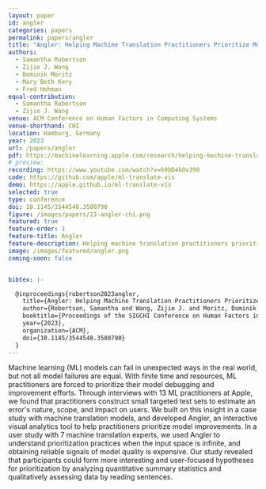 ```yaml
---
layout: paper
id: angler
categories: papers
permalink: papers/angler
title: "Angler: Helping Machine Translation Practitioners Prioritize Model Improvements"
authors: 
  - Samantha Robertson
  - Zijie J. Wang
  - Dominik Moritz
  - Mary Beth Kery
  - Fred Hohman
equal-contribution:
  - Samantha Robertson
  - Zijie J. Wang
venue: ACM Conference on Human Factors in Computing Systems
venue-shorthand: CHI
location: Hamburg, Germany
year: 2023
url: /papers/angler
pdf: https://machinelearning.apple.com/research/helping-machine-translation
# preview: 
recording: https://www.youtube.com/watch?v=69bD4k0v390
code: https://github.com/apple/ml-translate-vis
demo: https://apple.github.io/ml-translate-vis
selected: true
type: conference
doi: 10.1145/3544548.3580790
figure: /images/papers/23-angler-chi.png
featured: true
feature-order: 1
feature-title: Angler
feature-description: Helping machine translation practitioners prioritize model improvements
image: /images/featured/angler.png
coming-soon: false


bibtex: |-

  @inproceedings{robertson2023angler,
    title={Angler: Helping Machine Translation Practitioners Prioritize Model Improvements},
    author={Robertson, Samantha and Wang, Zijie J. and Moritz, Dominik and Kery, Mary Beth and Hohman, Fred},
    booktitle={Proceedings of the SIGCHI Conference on Human Factors in Computing Systems},
    year={2023},
    organization={ACM},
    doi={10.1145/3544548.3580790}
  }
---
```


Machine learning (ML) models can fail in unexpected ways in the real world, but not all model failures are equal.
With finite time and resources, ML practitioners are forced to prioritize their model debugging and improvement efforts.
Through interviews with 13 ML practitioners at Apple, we found that practitioners construct small targeted test sets to estimate an error's nature, scope, and impact on users.
We built on this insight in a case study with machine translation models, and developed Angler, an interactive visual analytics tool to help practitioners prioritize model improvements.
In a user study with 7 machine translation experts, we used Angler to understand prioritization practices when the input space is infinite, and obtaining reliable signals of model quality is expensive.
Our study revealed that participants could form more interesting and user-focused hypotheses for prioritization by analyzing quantitative summary statistics and qualitatively assessing data by reading sentences.
